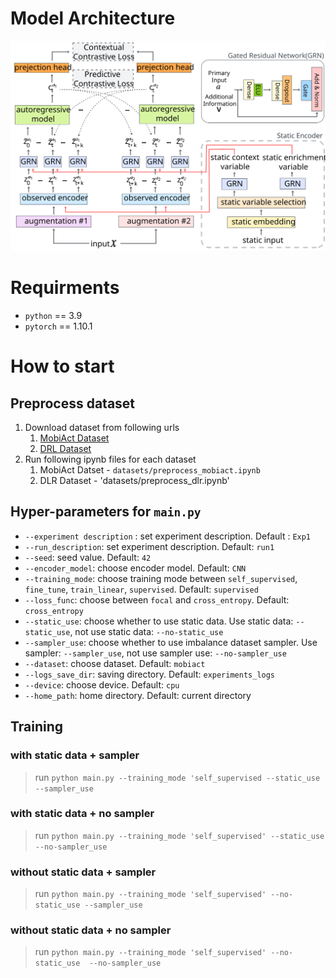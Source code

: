 # Model Architecture

<img src='./images/tf_tcc.svg'>

# Requirments

- `python` == 3.9
- `pytorch` == 1.10.1

# How to start

## Preprocess dataset
1. Download dataset from following urls
   1. [MobiAct Dataset](https://bmi.hmu.gr/the-mobifall-and-mobiact-datasets-2/)
   2. [DRL Dataset](https://www.dlr.de/kn/en/desktopdefault.aspx/tabid-12705/22182_read-50785/)
2. Run following ipynb files for each dataset
   1. MobiAct Datset - `datasets/preprocess_mobiact.ipynb`
   2. DLR Dataset - 'datasets/preprocess_dlr.ipynb'

## Hyper-parameters for `main.py`
- `--experiment description` : set experiment description. Default : `Exp1`
- `--run_description`: set experiment description. Default: `run1`
- `--seed`: seed value. Default: `42`
- `--encoder_model`: choose encoder model. Default: `CNN`
- `--training_mode`: choose training mode between `self_supervised`, `fine_tune`, `train_linear`, `supervised`. Default: `supervised`
- `--loss_func`: choose between `focal` and `cross_entropy`. Default: `cross_entropy`
- `--static_use`: choose whether to use static data. Use static data: `--static_use`, not use static data: `--no-static_use`
- `--sampler_use`: choose whether to use imbalance dataset sampler. Use sampler: `--sampler_use`, not use sampler use: `--no-sampler_use`
- `--dataset`: choose dataset. Default: `mobiact`
- `--logs_save_dir`: saving directory. Default: `experiments_logs`
- `--device`: choose device. Default: `cpu`
- `--home_path`: home directory. Default: current directory

## Training
### with static data + sampler
> run `python main.py --training_mode 'self_supervised --static_use --sampler_use`

### with static data + no sampler
> run `python main.py --training_mode 'self_supervised' --static_use --no-sampler_use`

### without static data + sampler
> run `python main.py --training_mode 'self_supervised' --no-static_use --sampler_use`

### without static data + no sampler
> run `python main.py --training_mode 'self_supervised' --no-static_use  --no-sampler_use`
